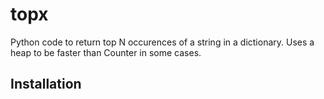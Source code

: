 # topx
Python code to return top N occurences of a string in a dictionary. Uses a heap to be faster than Counter in some cases.


## Installation
```pip install -r requirements.txt
